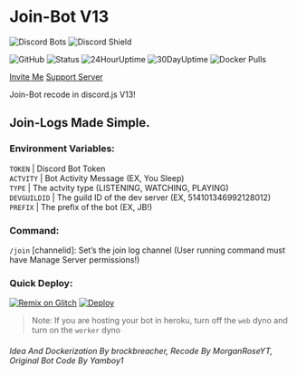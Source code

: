 # Join-Bot V13
![Discord Bots](https://top.gg/api/widget/servers/752242020864753795.svg) ![Discord Shield](https://discord.com/api/guilds/514101346992128012/widget.png?style=shield) 

![GitHub](https://img.shields.io/github/license/brockbreacher/join-bot) ![Status](https://status.brbr.xyz/api/badge/12/status) ![24HourUptime](https://status.brbr.xyz/api/badge/12/uptime/24) ![30DayUptime](https://status.brbr.xyz/api/badge/12/uptime/720?label=30&labelSuffix=d) ![Docker Pulls](https://img.shields.io/docker/pulls/brockbreacher/join-bot)  

[Invite Me](https://discord.com/api/oauth2/authorize?client_id=752242020864753795&permissions=2147503232&scope=bot%20applications.commands)  [Support Server](https://discord.gg/SWTseD7)


Join-Bot recode in discord.js V13!
## Join-Logs Made Simple.

### Environment Variables:

`TOKEN` | Discord Bot Token<br />
`ACTVITY` | Bot Activity Message (EX, You Sleep)<br />
`TYPE` | The actvity type (LISTENING, WATCHING, PLAYING)<br />
`DEVGUILDID` | The guild ID of the dev server (EX, 514101346992128012)<br />
`PREFIX` | The prefix of the bot (EX, JB!)<br />


### Command:
`/join` [channelid]: Set’s the join log channel (User running command must have Manage Server permissions!)

### Quick Deploy:
[![Remix on Glitch](https://cdn.glitch.com/2703baf2-b643-4da7-ab91-7ee2a2d00b5b%2Fremix-button-v2.svg)](https://glitch.com/edit/#!/remix/brockbreacher-join-bot)
[![Deploy](https://www.herokucdn.com/deploy/button.svg)](https://heroku.com/deploy?template=https://github.com/brockbreacher/Join-Bot)
> Note: If you are hosting your bot in heroku, turn off the `web` dyno and turn on the `worker` dyno

###### Idea And Dockerization By brockbreacher, Recode By MorganRoseYT, Original Bot Code By Yamboy1
